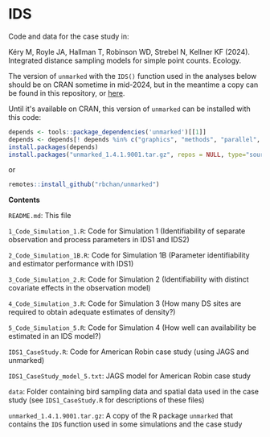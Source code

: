 # IDS

Code and data for the case study in:

Kéry M, Royle JA, Hallman T, Robinson WD, Strebel N, Kellner KF (2024). Integrated distance sampling models for simple point counts. Ecology. 

The version of `unmarked` with the `IDS()` function used in the analyses below should be on CRAN sometime in mid-2024, but in the meantime a copy can be found in this repository, or [here](https://github.com/rbchan/unmarked).

Until it's available on CRAN, this version of `unmarked` can be installed with this code:

```r
depends <- tools::package_dependencies('unmarked')[[1]]
depends <- depends[! depends %in% c("graphics", "methods", "parallel", "stats", "utils")]
install.packages(depends)
install.packages("unmarked_1.4.1.9001.tar.gz", repos = NULL, type="source")
```

or

```r
remotes::install_github("rbchan/unmarked")
```

**Contents**

`README.md`: This file

`1_Code_Simulation_1.R`: Code for Simulation 1 (Identifiability of separate observation and process parameters in IDS1 and IDS2)

`2_Code_Simulation_1B.R`: Code for Simulation 1B (Parameter identifiability and estimator performance with IDS1)

`3_Code_Simulation_2.R`: Code for Simulation 2 (Identifiability with distinct covariate effects in the observation model)

`4_Code_Simulation_3.R`: Code for Simulation 3 (How many DS sites are required to obtain adequate estimates of density?)

`5_Code_Simulation_5.R`: Code for Simulation 4 (How well can availability be estimated in an IDS model?)

`IDS1_CaseStudy.R`: Code for American Robin case study (using JAGS and unmarked)

`IDS1_CaseStudy_model_5.txt`: JAGS model for American Robin case study

`data`: Folder containing bird sampling data and spatial data used in the case study (see `IDS1_CaseStudy.R` for descriptions of these files)

`unmarked_1.4.1.9001.tar.gz`: A copy of the R package `unmarked` that contains the `IDS` function used in some simulations and the case study
